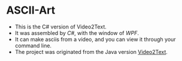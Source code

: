# ASCII-Art
* This is the C# version of Video2Text.
* It was assembled by _C#_, with the window of _WPF_.
* It can make asciis from a video, and you can view it through your command line.
* The project was originated from the Java version [Video2Text](https://github.com/Kiramei/Video2Text).
